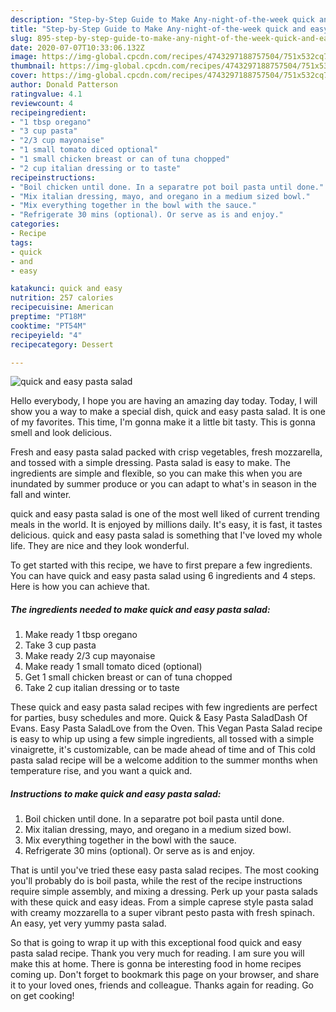 ```yaml
---
description: "Step-by-Step Guide to Make Any-night-of-the-week quick and easy pasta salad"
title: "Step-by-Step Guide to Make Any-night-of-the-week quick and easy pasta salad"
slug: 895-step-by-step-guide-to-make-any-night-of-the-week-quick-and-easy-pasta-salad
date: 2020-07-07T10:33:06.132Z
image: https://img-global.cpcdn.com/recipes/4743297188757504/751x532cq70/quick-and-easy-pasta-salad-recipe-main-photo.jpg
thumbnail: https://img-global.cpcdn.com/recipes/4743297188757504/751x532cq70/quick-and-easy-pasta-salad-recipe-main-photo.jpg
cover: https://img-global.cpcdn.com/recipes/4743297188757504/751x532cq70/quick-and-easy-pasta-salad-recipe-main-photo.jpg
author: Donald Patterson
ratingvalue: 4.1
reviewcount: 4
recipeingredient:
- "1 tbsp oregano"
- "3 cup pasta"
- "2/3 cup mayonaise"
- "1 small tomato diced optional"
- "1 small chicken breast or can of tuna chopped"
- "2 cup italian dressing or to taste"
recipeinstructions:
- "Boil chicken until done. In a separatre pot boil pasta until done."
- "Mix italian dressing, mayo, and oregano in a medium sized bowl."
- "Mix everything together in the bowl with the sauce."
- "Refrigerate 30 mins (optional). Or serve as is and enjoy."
categories:
- Recipe
tags:
- quick
- and
- easy

katakunci: quick and easy 
nutrition: 257 calories
recipecuisine: American
preptime: "PT18M"
cooktime: "PT54M"
recipeyield: "4"
recipecategory: Dessert

---
```



![quick and easy pasta salad](https://img-global.cpcdn.com/recipes/4743297188757504/751x532cq70/quick-and-easy-pasta-salad-recipe-main-photo.jpg)

Hello everybody, I hope you are having an amazing day today. Today, I will show you a way to make a special dish, quick and easy pasta salad. It is one of my favorites. This time, I'm gonna make it a little bit tasty. This is gonna smell and look delicious.

Fresh and easy pasta salad packed with crisp vegetables, fresh mozzarella, and tossed with a simple dressing. Pasta salad is easy to make. The ingredients are simple and flexible, so you can make this when you are inundated by summer produce or you can adapt to what&#39;s in season in the fall and winter.

quick and easy pasta salad is one of the most well liked of current trending meals in the world. It is enjoyed by millions daily. It's easy, it is fast, it tastes delicious. quick and easy pasta salad is something that I've loved my whole life. They are nice and they look wonderful.


To get started with this recipe, we have to first prepare a few ingredients. You can have quick and easy pasta salad using 6 ingredients and 4 steps. Here is how you can achieve that.

<!--inarticleads1-->

##### The ingredients needed to make quick and easy pasta salad:

1. Make ready 1 tbsp oregano
1. Take 3 cup pasta
1. Make ready 2/3 cup mayonaise
1. Make ready 1 small tomato diced (optional)
1. Get 1 small chicken breast or can of tuna chopped
1. Take 2 cup italian dressing or to taste


These quick and easy pasta salad recipes with few ingredients are perfect for parties, busy schedules and more. Quick &amp; Easy Pasta SaladDash Of Evans. Easy Pasta SaladLove from the Oven. This Vegan Pasta Salad recipe is easy to whip up using a few simple ingredients, all tossed with a simple vinaigrette, it&#39;s customizable, can be made ahead of time and of This cold pasta salad recipe will be a welcome addition to the summer months when temperature rise, and you want a quick and. 

<!--inarticleads2-->

##### Instructions to make quick and easy pasta salad:

1. Boil chicken until done. In a separatre pot boil pasta until done.
1. Mix italian dressing, mayo, and oregano in a medium sized bowl.
1. Mix everything together in the bowl with the sauce.
1. Refrigerate 30 mins (optional). Or serve as is and enjoy.


That is until you&#39;ve tried these easy pasta salad recipes. The most cooking you&#39;ll probably do is boil pasta, while the rest of the recipe instructions require simple assembly, and mixing a dressing. Perk up your pasta salads with these quick and easy ideas. From a simple caprese style pasta salad with creamy mozzarella to a super vibrant pesto pasta with fresh spinach. An easy, yet very yummy pasta salad. 

So that is going to wrap it up with this exceptional food quick and easy pasta salad recipe. Thank you very much for reading. I am sure you will make this at home. There is gonna be interesting food in home recipes coming up. Don't forget to bookmark this page on your browser, and share it to your loved ones, friends and colleague. Thanks again for reading. Go on get cooking!
